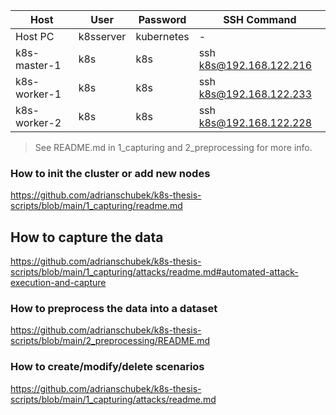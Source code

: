| Host            | User       | Password   | SSH Command                     |
|-----------------|------------|------------|---------------------------------|
| Host PC         | k8sserver  | kubernetes | -                               |
| k8s-master-1    | k8s        | k8s        | ssh k8s@192.168.122.216         |
| k8s-worker-1    | k8s        | k8s        | ssh k8s@192.168.122.233         |
| k8s-worker-2    | k8s        | k8s        | ssh k8s@192.168.122.228         |

> See README.md in 1_capturing and 2_preprocessing for more info.

### How to init the cluster or add new nodes
https://github.com/adrianschubek/k8s-thesis-scripts/blob/main/1_capturing/readme.md

## How to capture the data
https://github.com/adrianschubek/k8s-thesis-scripts/blob/main/1_capturing/attacks/readme.md#automated-attack-execution-and-capture

### How to preprocess the data into a dataset
https://github.com/adrianschubek/k8s-thesis-scripts/blob/main/2_preprocessing/README.md

### How to create/modify/delete scenarios
https://github.com/adrianschubek/k8s-thesis-scripts/blob/main/1_capturing/attacks/readme.md

